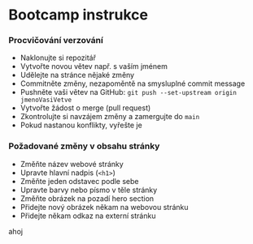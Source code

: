 # Bootcamp instrukce

### Procvičování verzování
- Naklonujte si repozitář
- Vytvořte novou větev např. s vaším jménem
- Udělejte na stránce nějaké změny
- Commitněte změny, nezapoměntě na smysluplné commit message
- Pushněte vaši větev na GitHub: `git push --set-upstream origin jmenoVasiVetve`
- Vytvořte žádost o merge (pull request)
- Zkontrolujte si navzájem změny a zamergujte do `main`
- Pokud nastanou konflikty, vyřešte je

### Požadované změny v obsahu stránky 
- Změňte název webové stránky
- Upravte hlavní nadpis (`<h1>`)
- Změňte jeden odstavec podle sebe
- Upravte barvy nebo písmo v těle stránky
- Změňte obrázek na pozadí hero section
- Přidejte nový obrázek někam na webovou stránku
- Přidejte někam odkaz na externí stránku

ahoj